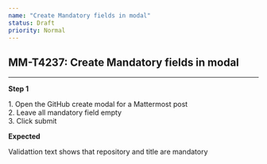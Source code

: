 ```yaml
---
name: "Create Mandatory fields in modal"
status: Draft
priority: Normal
---
```


## MM-T4237: Create Mandatory fields in modal

---

**Step 1**

1\. Open the GitHub create modal for a Mattermost post\
2\. Leave all mandatory field empty\
3\. Click submit

**Expected**

Validattion text shows that repository and title are mandatory

